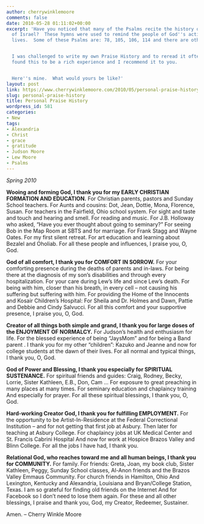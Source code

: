 ```yaml
---
author: cherrywinklemoore
comments: false
date: 2010-05-28 01:11:02+00:00
excerpt: 'Have you noticed that many of the Psalms recite the history of the people
  of Israel?  These hymns were used to remind the people of God''s action in their
  lives.  Some of these Psalms are: 78, 105, 106, 114 and there are others.


  I was challenged to write my own Praise History and to reread it often.  I have
  found this to be a rich experience and I recommend it to you.


  Here''s mine.  What would yours be like?'
layout: post
link: https://www.cherrywinklemoore.com/2010/05/personal-praise-history/
slug: personal-praise-history
title: Personal Praise History
wordpress_id: 581
categories:
- New
tags:
- Alexandria
- Christ
- grace
- gratitude
- Judson Moore
- Lew Moore
- Psalms
---
```


_Spring 2010_

**Wooing and forming God, I thank you for my EARLY CHRISTIAN FORMATION AND EDUCATION.**
For Christian parents, pastors and Sunday School teachers.
For Aunts and cousins: Dot, Jean, Dottie, Mona, Florence, Susan.
For teachers in the Fairfield, Ohio school system.
For sight and taste and touch and hearing and smell.
For reading and music.
For J.B. Holloway who asked, “Have you ever thought about going to seminary?”
For seeing Bob in the Map Room at SBTS and for marriage.
For Frank Stagg and Wayne Oates.
For my first silent retreat.
For art education and learning about Bezalel and Oholiab.
For all these people and influences, I praise you, O, God.

**God of all comfort, I thank you for COMFORT IN SORROW.**
For your comforting presence during the deaths of parents and in-laws.
For being there at the diagnosis of my son’s disabilities and through every hospitalization.
For your care during Lew’s life and since Lew’s death.
For being with him, closer than his breath, in every cell – not causing his suffering but suffering with him.
For providing the Home of the Innocents and Kosair Children’s Hospital:
For Sheila and Dr. Holmes and Dawn, Pattie and Debbie and Cindy Salvucci.
For all this comfort and your supportive presence, I praise you, O, God.

**Creator of all things both simple and grand, I thank you for large doses of the ENJOYMENT OF NORMALCY.**
For Judson’s health and enthusiasm for life.
For the blessed experience of being “JaysMom” and for being a Band parent .
I thank you for my other “children”: Kazuko and Jeanne and now
for college students at the dawn of their lives.
For all normal and typical things, I thank you, O, God.

**God of Power and Blessing, I thank you especially for SPIRITUAL SUSTENANCE.**
For spiritual friends and guides: Craig, Rodney, Becky, Lorrie, Sister Kathleen, E.B., Don, Cam …
For exposure to great preaching in many places at many times.
For seminary education and chaplaincy training
And especially for prayer.
For all these spiritual blessings, I thank you, O, God.

**Hard-working Creator God, I thank you for fulfilling EMPLOYMENT.**
For the opportunity to be Artist-In-Residence at the Federal Correctional Institution
– and for not getting that first job at Asbury.
Then later for teaching at Asbury College.
For chaplaincy jobs at UK Medical Center and St. Francis Cabrini Hospital
And now for work at Hospice Brazos Valley and Blinn College.
For all the jobs I have had, I thank you.

**Relational God, who reaches toward me and all human beings, I thank you for COMMUNITY.**
For family.
For friends: Greta, Joan, my book club, Sister Kathleen, Peggy, Sunday School classes, Al-Anon friends and the Brazos Valley Emmaus Community.
For church friends in Hamilton, Ohio
And Lexington, Kentucky
and Alexandria, Louisiana
and Bryan/College Station, Texas.
I am so grateful for finding old friends on the Internet
And for Facebook so I don’t need to lose them again.
For these and all other blessings, I praise and thank you, God,
my Creator, Redeemer, Sustainer.

Amen.
– Cherry Winkle Moore
